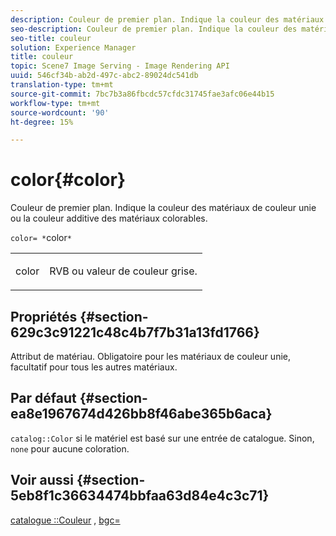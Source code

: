```yaml
---
description: Couleur de premier plan. Indique la couleur des matériaux de couleur unie ou la couleur additive des matériaux colorables.
seo-description: Couleur de premier plan. Indique la couleur des matériaux de couleur unie ou la couleur additive des matériaux colorables.
seo-title: couleur
solution: Experience Manager
title: couleur
topic: Scene7 Image Serving - Image Rendering API
uuid: 546cf34b-ab2d-497c-abc2-89024dc541db
translation-type: tm+mt
source-git-commit: 7bc7b3a86fbcdc57cfdc31745fae3afc06e44b15
workflow-type: tm+mt
source-wordcount: '90'
ht-degree: 15%

---
```



# color{#color}

Couleur de premier plan. Indique la couleur des matériaux de couleur unie ou la couleur additive des matériaux colorables.

`color= *`color`*`

<table id="simpletable_C5AF9074CCA64EA5921772DF3F7E0F55"> 
 <tr class="strow"> 
  <td class="stentry"> <p><span class="varname"> color</span> </p> </td> 
  <td class="stentry"> <p>RVB ou valeur de couleur grise. </p></td> 
 </tr> 
</table>

## Propriétés {#section-629c3c91221c48c4b7f7b31a13fd1766}

Attribut de matériau. Obligatoire pour les matériaux de couleur unie, facultatif pour tous les autres matériaux.

## Par défaut {#section-ea8e1967674d426bb8f46abe365b6aca}

`catalog::Color` si le matériel est basé sur une entrée de catalogue. Sinon, `none` pour aucune coloration.

## Voir aussi {#section-5eb8f1c36634474bbfaa63d84e4c3c71}

[catalogue ::Couleur](../../../../../ir-api/material-cat/image-rendering-api-ref/c-ir-material-catalog/c-ir-material-data-reference/r-ir-cat-color.md#reference-7639487fe0ac48beb9e8afa4dc845552) ,  [bgc=](../../../../../ir-api/http-protocol/image-rendering-api-ref/c-ir-http-protocol-ref/c-ir-http-protocol-command-reference/r-ir-bgc.md#reference-3f5c78cea01c4a85aa582076d23aebb0)
